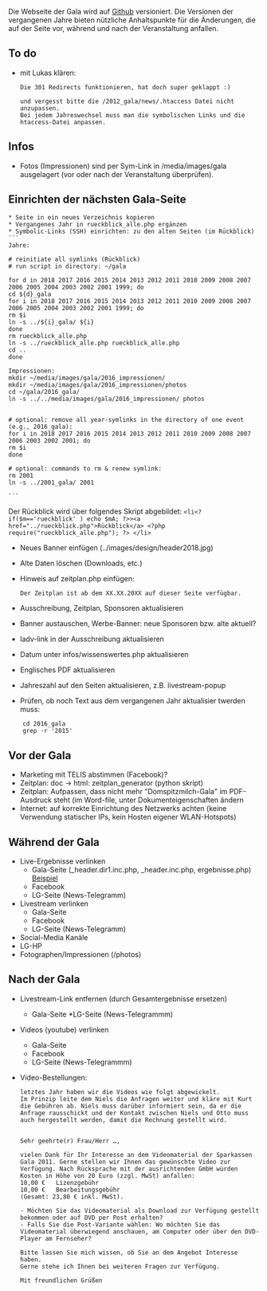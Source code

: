 Die Webseite der Gala wird auf [Github](https://github.com/lg-regensburg/gala) versioniert.
Die Versionen der vergangenen Jahre bieten nützliche Anhaltspunkte für die Änderungen, die auf der Seite vor, während und nach der Veranstaltung anfallen.

## To do
* mit Lukas klären:
	```
	Die 301 Redirects funktionieren, hat doch super geklappt :)

	und vergesst bitte die /2012_gala/news/.htaccess Datei nicht anzupassen.
	Bei jedem Jahreswechsel muss man die symbolischen Links und die htaccess-Datei anpassen.
	```

## Infos
* Fotos (Impressionen) sind per Sym-Link in /media/images/gala ausgelagert (vor oder nach der Veranstaltung überprüfen).

## Einrichten der nächsten Gala-Seite
	* Seite in ein neues Verzeichnis kopieren
	* Vergangenes Jahr in rueckblick_alle.php ergänzen
	* Symbolic-Links (SSH) einrichten: zu den alten Seiten (im Rückblick)
	```
	Jahre:

	# reinitiate all symlinks (Rückblick)
	# run script in directory: ~/gala

	for d in 2018 2017 2016 2015 2014 2013 2012 2011 2010 2009 2008 2007 2006 2005 2004 2003 2002 2001 1999; do
	cd ${d}_gala
	for i in 2018 2017 2016 2015 2014 2013 2012 2011 2010 2009 2008 2007 2006 2005 2004 2003 2002 2001 1999; do
	rm $i
	ln -s ../${i}_gala/ ${i}
	done
	rm rueckblick_alle.php
	ln -s ../rueckblick_alle.php rueckblick_alle.php
	cd ..
	done

	Impressionen:
	mkdir ~/media/images/gala/2016_impressionen/
	mkdir ~/media/images/gala/2016_impressionen/photos
	cd ~/gala/2016_gala/
	ln -s ../../media/images/gala/2016_impressionen/ photos


	# optional: remove all year-symlinks in the directory of one event (e.g., 2016_gala):
	for i in 2018 2017 2016 2015 2014 2013 2012 2011 2010 2009 2008 2007 2006 2003 2002 2001; do
	rm $i
	done

	# optional: commands to rm & renew symlink:
	rm 2001
	ln -s ../2001_gala/ 2001

	```

Der Rückblick wird über folgendes Skript abgebildet:
	```
	<li<? if($m=='rueckblick' ) echo $mA; ?>><a href="../rueckblick.php">Rückblick</a>
		<?php require("rueckblick_alle.php"); ?>
			</li>
		```
* Neues Banner einfügen (../images/design/header2018.jpg)
* Alte Daten löschen (Downloads, etc.)
* Hinweis auf zeitplan.php einfügen:

	```
	Der Zeitplan ist ab dem XX.XX.20XX auf dieser Seite verfügbar.
	```
* Ausschreibung, Zeitplan, Sponsoren aktualisieren
* Banner austauschen, Werbe-Banner: neue Sponsoren bzw. alte aktuell?
* ladv-link in der Ausschreibung aktualisieren
* Datum unter infos/wissenswertes.php aktualisieren
* Englisches PDF aktualisieren
* Jahreszahl auf den Seiten aktualisieren, z.B. livestream-popup
* Prüfen, ob noch Text aus dem vergangenen Jahr aktualisier twerden muss:
```
	cd 2016_gala
	grep -r '2015'
```

## Vor der Gala
* Marketing mit TELIS abstimmen (Facebook)?
* Zeitplan: doc -> html: zeitplan_generator (python skript)
* Zeitplan: Aufpassen, dass nicht mehr "Domspitzmilch-Gala" im PDF-Ausdruck steht (im Word-file, unter Dokumenteigenschaften ändern
* Internet: auf korrekte Einrichtung des Netzwerks achten (keine Verwendung statischer IPs, kein Hosten eigener WLAN-Hotspots)

## Während der Gala
* Live-Ergebnisse verlinken
	* Gala-Seite (_header.dir1.inc.php, _header.inc.php, ergebnisse.php) [Beispiel](https://github.com/lg-regensburg/gala/commit/858276a2ca5e891ecf893e95431932454c9d42ad)
	* Facebook
	* LG-Seite (News-Telegramm)
* Livestream verlinken
	* Gala-Seite
	* Facebook
	* LG-Seite (News-Telegramm)
* Social-Media Kanäle
* LG-HP
* Fotographen/Impressionen (/photos)

## Nach der Gala
* Livestream-Link entfernen (durch Gesamtergebnisse ersetzen)
	* Gala-Seite
	*LG-Seite (News-Telegrammm)
* Videos (youtube) verlinken
	* Gala-Seite
	* Facebook
	* LG-Seite (News-Telegrammm)

* Video-Bestellungen:
	```
	letztes Jahr haben wir die Videos wie folgt abgewickelt.
	Im Prinzip leite dem Niels die Anfragen weiter und kläre mit Kurt die Gebühren ab. Niels muss darüber informiert sein, da er die Anfrage rausschickt und der Kontakt zwischen Niels und Otto muss auch hergestellt werden, damit die Rechnung gestellt wird.


	Sehr geehrte(r) Frau/Herr …,

	vielen Dank für Ihr Interesse an dem Videomaterial der Sparkassen Gala 2011. Gerne stellen wir Ihnen das gewünschte Video zur Verfügung. Nach Rücksprache mit der ausrichtenden GmbH würden Kosten in Höhe von 20 Euro (zzgl. MwSt) anfallen:
	10,00 €   Lizenzgebühr
	10,00 €   Bearbeitungsgebühr
	(Gesamt: 23,80 € inkl. MwSt).

	- Möchten Sie das Videomaterial als Download zur Verfügung gestellt bekommen oder auf DVD per Post erhalten?
	- Falls Sie die Post-Variante wählen: Wo möchten Sie das Videomaterial überwiegend anschauen, am Computer oder über den DVD-Player am Fernseher?

	Bitte lassen Sie mich wissen, ob Sie an dem Angebot Interesse haben.
	Gerne stehe ich Ihnen bei weiteren Fragen zur Verfügung.

	Mit freundlichen Grüßen
	```

